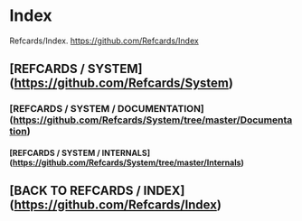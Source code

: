 # Index
Refcards/Index. https://github.com/Refcards/Index

## [REFCARDS / SYSTEM] (https://github.com/Refcards/System)
### [REFCARDS / SYSTEM / DOCUMENTATION] (https://github.com/Refcards/System/tree/master/Documentation)
#### [REFCARDS / SYSTEM / INTERNALS] (https://github.com/Refcards/System/tree/master/Internals)

## [BACK TO REFCARDS / INDEX] (https://github.com/Refcards/Index)
